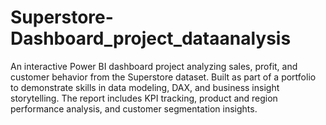 # Superstore-Dashboard_project_dataanalysis
An interactive Power BI dashboard project analyzing sales, profit, and customer behavior from the Superstore dataset. Built as part of a portfolio to demonstrate skills in data modeling, DAX, and business insight storytelling. The report includes KPI tracking, product and region performance analysis, and customer segmentation insights.
